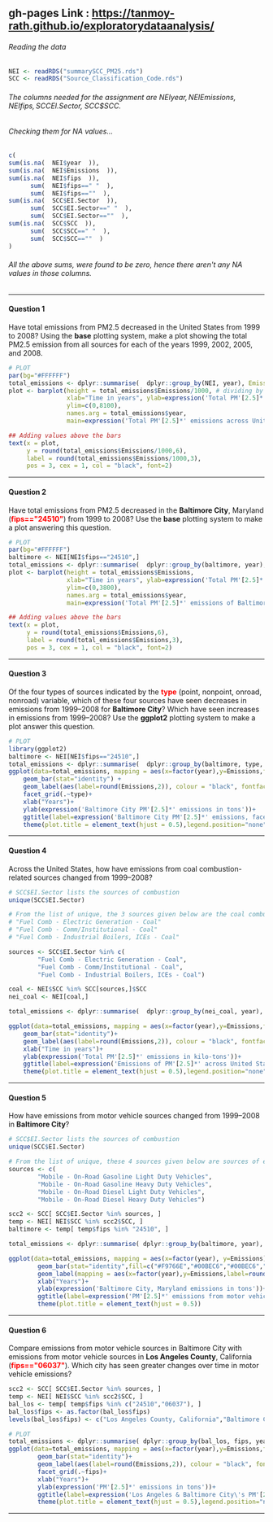 ## gh-pages Link : https://tanmoy-rath.github.io/exploratorydataanalysis/

###### Reading the data
```R
NEI <- readRDS("summarySCC_PM25.rds")
SCC <- readRDS("Source_Classification_Code.rds")
```
###### The columns needed for the assignment are NEI$year, NEI$Emissions, NEI$fips, SCC$EI.Sector, SCC$SCC.
###### Checking them for NA values...
```R
c(
sum(is.na(  NEI$year  )),
sum(is.na(  NEI$Emissions  )),
sum(is.na(  NEI$fips  )),
      sum(  NEI$fips==" "  ),
      sum(  NEI$fips==""  ),
sum(is.na(  SCC$EI.Sector  )),
      sum(  SCC$EI.Sector==" "  ),
      sum(  SCC$EI.Sector==""  ),
sum(is.na(  SCC$SCC  )),
      sum(  SCC$SCC==" "  ),
      sum(  SCC$SCC==""  )
)
```
###### All the above sums, were found to be zero, hence there aren't any NA values in those columns.
--------------------------------------------------------------------------------------------------
#### Question 1
Have total emissions from PM2.5 decreased in the United States from 1999 to 2008? Using the <strong>base</strong> plotting system, make a plot showing the total PM2.5 emission from all sources for each of the years 1999, 2002, 2005, and 2008.
```R
# PLOT
par(bg="#FFFFFF")
total_emissions <- dplyr::summarise(  dplyr::group_by(NEI, year), Emissions=sum(Emissions)  )
plot <- barplot(height = total_emissions$Emissions/1000, # dividing by 1000 converts y-axis to kilo-tons
                xlab="Time in years", ylab=expression('Total PM'[2.5]*' emissions in Kilo-tons'),
                ylim=c(0,8100),
                names.arg = total_emissions$year,
                main=expression('Total PM'[2.5]*' emissions across United States in Kilo-tons'),col=c("#800080","#D896FF","#BE29EC","#660066"))

## Adding values above the bars
text(x = plot,
     y = round(total_emissions$Emissions/1000,6),
     label = round(total_emissions$Emissions/1000,3),
     pos = 3, cex = 1, col = "black", font=2)
```
--------------------------------------------------------------------------------------------------
#### Question 2
Have total emissions from PM2.5 decreased in the <strong>Baltimore City</strong>, Maryland (<font color="red"><strong>fips=="24510"</strong></font>) from 1999 to 2008? Use the <strong>base</strong> plotting system to make a plot answering this question.
```R
# PLOT
par(bg="#FFFFFF")
baltimore <- NEI[NEI$fips=="24510",]
total_emissions <- dplyr::summarise(  dplyr::group_by(baltimore, year), Emissions=sum(Emissions)  )
plot <- barplot(height = total_emissions$Emissions,
                xlab="Time in years", ylab=expression('Total PM'[2.5]*' emissions of Baltimore City in tons'),
                ylim=c(0,3800),
                names.arg = total_emissions$year,
                main=expression('Total PM'[2.5]*' emissions of Baltimore City in tons'),col=c("#C22326","#FDB632","#F37338","#801638"))

## Adding values above the bars
text(x = plot,
     y = round(total_emissions$Emissions,6),
     label = round(total_emissions$Emissions,3),
     pos = 3, cex = 1, col = "black", font=2)
```
--------------------------------------------------------------------------------------------------
#### Question 3
Of the four types of sources indicated by the <font color="red"><strong>type</strong></font> (point, nonpoint, onroad, nonroad) variable, which of these four sources have seen decreases in emissions from 1999–2008 for <strong>Baltimore City</strong>? Which have seen increases in emissions from 1999–2008? Use the <strong>ggplot2</strong> plotting system to make a plot answer this question.
```R
# PLOT
library(ggplot2)
baltimore <- NEI[NEI$fips=="24510",]
total_emissions <- dplyr::summarise(  dplyr::group_by(baltimore, type, year), Emissions=sum(Emissions)  )
ggplot(data=total_emissions, mapping = aes(x=factor(year),y=Emissions,fill=type)) +
    geom_bar(stat="identity") + 
    geom_label(aes(label=round(Emissions,2)), colour = "black", fontface = "bold", fill="white")+
    facet_grid(.~type)+
    xlab("Years")+
    ylab(expression('Baltimore City PM'[2.5]*' emissions in tons'))+
    ggtitle(label=expression('Baltimore City PM'[2.5]*' emissions, faceted by emission type'))+
    theme(plot.title = element_text(hjust = 0.5),legend.position="none")
```
--------------------------------------------------------------------------------------------------
#### Question 4
Across the United States, how have emissions from coal combustion-related sources changed from 1999–2008?
```R
# SCC$EI.Sector lists the sources of combustion
unique(SCC$EI.Sector)

# From the list of unique, the 3 sources given below are the coal combustion sources
# "Fuel Comb - Electric Generation - Coal"
# "Fuel Comb - Comm/Institutional - Coal"
# "Fuel Comb - Industrial Boilers, ICEs - Coal"

sources <- SCC$EI.Sector %in% c(
        "Fuel Comb - Electric Generation - Coal",
        "Fuel Comb - Comm/Institutional - Coal",
        "Fuel Comb - Industrial Boilers, ICEs - Coal")

coal <- NEI$SCC %in% SCC[sources,]$SCC
nei_coal <- NEI[coal,]

total_emissions <- dplyr::summarise(  dplyr::group_by(nei_coal, year), Emissions=sum(Emissions)/1000  )

ggplot(data=total_emissions, mapping = aes(x=factor(year),y=Emissions,fill=year))+
    geom_bar(stat="identity")+
    geom_label(aes(label=round(Emissions,2)), colour = "black", fontface = "bold", fill="white")+
    xlab("Time in years")+
    ylab(expression('Total PM'[2.5]*' emissions in kilo-tons'))+
    ggtitle(label=expression('Emissions of PM'[2.5]*' across United States from coal combustion-related sources'))+
    theme(plot.title = element_text(hjust = 0.5),legend.position="none")
```
--------------------------------------------------------------------------------------------------
#### Question 5
How have emissions from motor vehicle sources changed from 1999–2008 in <strong>Baltimore City</strong>?
```R
# SCC$EI.Sector lists the sources of combustion
unique(SCC$EI.Sector)

# From the list of unique, these 4 sources given below are sources of emissions from motor vehicles
sources <- c(
        "Mobile - On-Road Gasoline Light Duty Vehicles",
        "Mobile - On-Road Gasoline Heavy Duty Vehicles",
        "Mobile - On-Road Diesel Light Duty Vehicles",
        "Mobile - On-Road Diesel Heavy Duty Vehicles")

scc2 <- SCC[ SCC$EI.Sector %in% sources, ]
temp <- NEI[ NEI$SCC %in% scc2$SCC, ]
baltimore <- temp[ temp$fips %in% "24510", ]

total_emissions <- dplyr::summarise( dplyr::group_by(baltimore, year), Emissions=sum(Emissions))

ggplot(data=total_emissions, mapping = aes(x=factor(year), y=Emissions))+
        geom_bar(stat="identity",fill=c("#F9766E","#00BEC6","#00BEC6","#F9766E"))+
        geom_label(mapping = aes(x=factor(year),y=Emissions,label=round(Emissions,2)))+
        xlab("Years")+
        ylab(expression('Baltimore City, Maryland emissions in tons'))+
        ggtitle(label=expression('PM'[2.5]*' emissions from motor vehicle sources in Baltimore City, Maryland'))+
        theme(plot.title = element_text(hjust = 0.5))
```
--------------------------------------------------------------------------------------------------
#### Question 6
Compare emissions from motor vehicle sources in Baltimore City with emissions from motor vehicle sources in <strong>Los Angeles County</strong>, California (<font color="red"><strong>fips=="06037"</strong></font>). Which city has seen greater changes over time in motor vehicle emissions?
```R
scc2 <- SCC[ SCC$EI.Sector %in% sources, ]
temp <- NEI[ NEI$SCC %in% scc2$SCC, ]
bal_los <- temp[ temp$fips %in% c("24510","06037"), ]
bal_los$fips <- as.factor(bal_los$fips)
levels(bal_los$fips) <- c("Los Angeles County, California","Baltimore City, Maryland")

# PLOT
total_emissions <- dplyr::summarise( dplyr::group_by(bal_los, fips, year), Emissions=sum(Emissions) )
ggplot(data=total_emissions, mapping = aes(x=factor(year),y=Emissions,fill=fips))+
        geom_bar(stat="identity")+
        geom_label(aes(label=round(Emissions,2)), colour = "black", fontface = "bold", fill="white")+
        facet_grid(.~fips)+
        xlab("Years")+
        ylab(expression('PM'[2.5]*' emissions in tons'))+
        ggtitle(label=expression('Los Angeles & Baltimore City\'s PM'[2.5]*' emissions in tons'))+
        theme(plot.title = element_text(hjust = 0.5),legend.position="none")
```
--------------------------------------------------------------------------------------------------